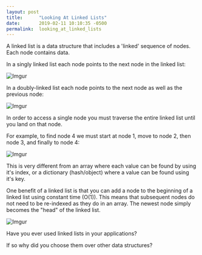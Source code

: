 ```yaml
---
layout: post
title:      "Looking At Linked Lists"
date:       2019-02-11 10:10:35 -0500
permalink:  looking_at_linked_lists
---
```



A linked list is a data structure that includes a 'linked' sequence of nodes. Each node contains data.


In a singly linked list each node points to the next node in the linked list:

![Imgur](https://i.imgur.com/4Y6bLlM.png)


In a doubly-linked list each node points to the next node as well as the previous node:

![Imgur](https://i.imgur.com/sCGHclk.png)


In order to access a single node you must traverse the entire linked list until you land on that node.

For example, to find node 4 we must start at node 1, move to node 2, then node 3, and finally to node 4:

![Imgur](https://i.imgur.com/6ddcC2N.png)

This is very different from an array where each value can be found by using it's index, or a dictionary (hash/object) where a value can be found using it's key.

One benefit of a linked list is that you can add a node to the beginning of a linked list using constant time (O(1)). This means that subsequent nodes do not need to be re-indexed as they do in an array.  The newest node simply becomes the "head" of the linked list.

![Imgur](https://i.imgur.com/puV3Ehl.png)

Have you ever used linked lists in your applications?

If so why did you choose them over other data structures?
